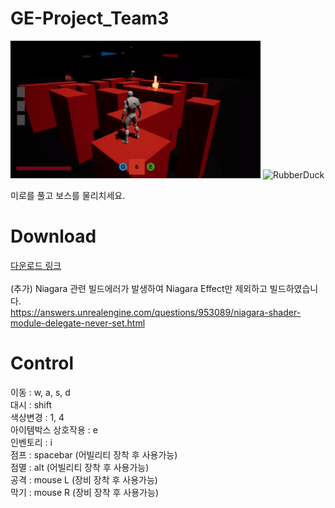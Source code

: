 # GE-Project_Team3

<img src="Image/1.gif" width="400px" height="220px" title="px(픽셀) 크기 설정" alt="RubberDuck"></img>
<img src="Image/2.gif" width="400px" height="220px" title="px(픽셀) 크기 설정" alt="RubberDuck"></img>

미로를 풀고 보스를 물리치세요.

# Download
[다운로드 링크](https://drive.google.com/file/d/1IId4Ihhj1zkCqFeQtAvk97L9VCSRXlDs/view) <br>
<br>
(추가) Niagara 관련 빌드에러가 발생하여 Niagara Effect만 제외하고 빌드하였습니다. <br>
https://answers.unrealengine.com/questions/953089/niagara-shader-module-delegate-never-set.html

# Control
이동 : w, a, s, d <br>
대시 : shift <br>
색상변경 : 1, 4 <br>
아이템박스 상호작용 : e <br>
인벤토리 : i <br>
점프 : spacebar (어빌리티 장착 후 사용가능) <br>
점멸 : alt (어빌리티 장착 후 사용가능) <br>
공격 : mouse L (장비 장착 후 사용가능) <br>
막기 : mouse R (장비 장착 후 사용가능) <br>
